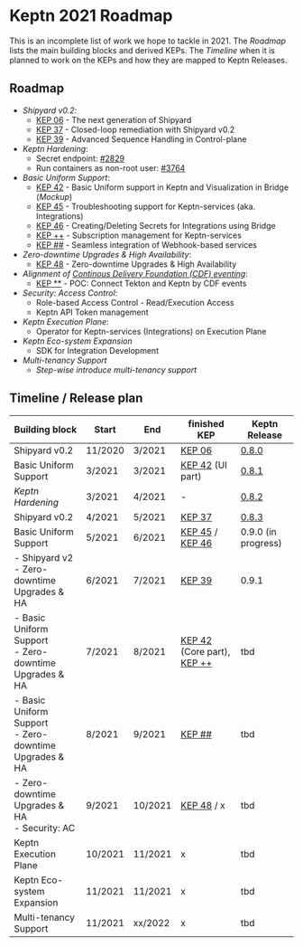# Keptn 2021 Roadmap

This is an incomplete list of work we hope to tackle in 2021. The *Roadmap* lists the main building blocks and derived KEPs. The *Timeline* when it is planned to work on the KEPs and how they are mapped to Keptn Releases.

## Roadmap

* *Shipyard v0.2*: 
  * [KEP 06](https://github.com/keptn/enhancement-proposals/pull/6) - The next generation of Shipyard
  * [KEP 37](https://github.com/keptn/enhancement-proposals/pull/37) - Closed-loop remediation with Shipyard v0.2
  * [KEP 39](https://github.com/keptn/enhancement-proposals/pull/37) - Advanced Sequence Handling in Control-plane
* *Keptn Hardening*:
  * Secret endpoint: [#2829](https://github.com/keptn/keptn/discussions/2829)
  * Run containers as non-root user: [#3764](https://github.com/keptn/keptn/pull/3764)
* *Basic Uniform Support*:
  * [KEP 42](https://github.com/keptn/enhancement-proposals/issues/42) - Basic Uniform support in Keptn and Visualization in Bridge (*Mockup*)
  * [KEP 45](https://github.com/keptn/enhancement-proposals/pull/45) - Troubleshooting support for Keptn-services (aka. Integrations)
  * [KEP 46](https://github.com/keptn/enhancement-proposals/pull/46) - Creating/Deleting Secrets for Integrations using Bridge
  * [KEP ++]() - Subscription management for Keptn-services
  * [KEP ##]() - Seamless integration of Webhook-based services
* *Zero-downtime Upgrades & High Availability*:
  * [KEP 48](https://github.com/keptn/enhancement-proposals/pull/48) - Zero-downtime Upgrades & High Availability
* *Alignment of [Continous Delivery Foundation (CDF) eventing](https://github.com/cdfoundation/sig-events)*: 
  * [KEP **]() - POC: Connect Tekton and Keptn by CDF events
* *Security: Access Control*:
  * Role-based Access Control - Read/Execution Access
  * Keptn API Token management
* *Keptn Execution Plane*:
  * Operator for Keptn-services (Integrations) on Execution Plane
* *Keptn Eco-system Expansion*
  * SDK for Integration Development
* *Multi-tenancy Support*
  * *Step-wise introduce multi-tenancy support*

## Timeline / Release plan

| Building block        	| Start   	| End    	| finished KEP         	| Keptn Release     |
|-----------------------	|---------	|--------	|---------------------	|-----------------	|
| Shipyard v0.2                                       | 11/2020 	| 3/2021 	  | [KEP 06](https://github.com/keptn/enhancement-proposals/pull/6)             | [0.8.0](https://github.com/keptn/keptn/releases/tag/0.8.0) 	|
| Basic Uniform Support                               | 3/2021  	| 3/2021 	  | [KEP 42](https://github.com/keptn/enhancement-proposals/pull/42) (UI part)  | [0.8.1](https://github.com/keptn/keptn/releases/tag/0.8.1) 	|
| *Keptn Hardening*  	                                | 3/2021  	| 4/2021 	  | -                    	                                                      | [0.8.2](https://github.com/keptn/keptn/releases/tag/0.8.2) 	|
| Shipyard v0.2                                       | 4/2021  	| 5/2021 	  | [KEP 37](https://github.com/keptn/enhancement-proposals/pull/37)            | [0.8.3](https://github.com/keptn/keptn/releases/tag/0.8.3) 	|
| Basic Uniform Support                               | 5/2021  	| 6/2021 	  | [KEP 45](https://github.com/keptn/enhancement-proposals/pull/45) / [KEP 46](https://github.com/keptn/enhancement-proposals/pull/46) 	| 0.9.0 (in progress) |
| - Shipyard v2 <br> - Zero-downtime Upgrades & HA    | 6/2021  	| 7/2021 	  | [KEP 39](https://github.com/keptn/enhancement-proposals/pull/39)            | 0.9.1                         |
| - Basic Uniform Support <br> - Zero-downtime Upgrades & HA  | 7/2021  	| 8/2021 	  | [KEP 42](https://github.com/keptn/enhancement-proposals/pull/42) (Core part), [KEP ++]()            | tbd                           |
| - Basic Uniform Support <br> - Zero-downtime Upgrades & HA  | 8/2021  	| 9/2021 	  | [KEP ##]() 	                                                        | tbd                           |
| - Zero-downtime Upgrades & HA <br> - Security: AC           | 9/2021  	| 10/2021 	| [KEP 48](https://github.com/keptn/enhancement-proposals/pull/48) / x 	        | tbd                           |
| Keptn Execution Plane                               | 10/2021  	| 11/2021   | x                     | tbd                           |
| Keptn Eco-system Expansion                          | 11/2021  	| 11/2021   | x 	                  | tbd                           |
| Multi-tenancy Support                               | 11/2021  	| xx/2022   | x 	                  | tbd                           |
